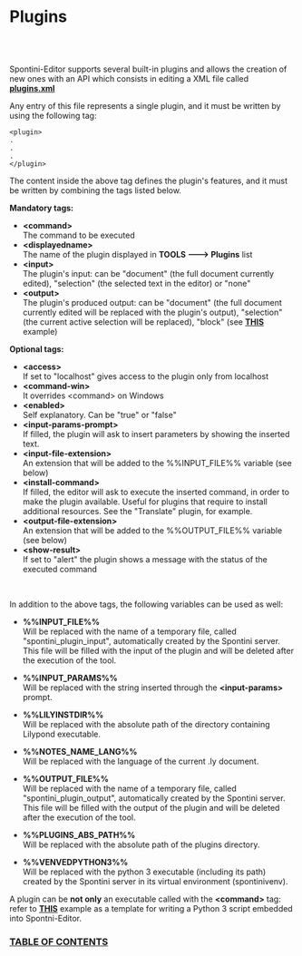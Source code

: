 <!--
Created (20/11/2020) by Paolo-Prete.
This file is part of Spontini-Editor project.

Spontini-Editor is free software: you can redistribute it and/or modify
it under the terms of the GNU General Public License as published by
the Free Software Foundation, either version 3 of the License, or
(at your option) any later version.
Spontini-Editor is distributed in the hope that it will be useful,
but WITHOUT ANY WARRANTY; without even the implied warranty of
MERCHANTABILITY or FITNESS FOR A PARTICULAR PURPOSE.  See the
GNU General Public License for more details.

You should have received a copy of the GNU General Public License
along with Spontini-Editor. If not, see <http://www.gnu.org/licenses/>.
-->

# Plugins
<br></br>

Spontini-Editor supports several built-in plugins and allows the creation of new ones with an API which consists in editing a XML file called **[plugins.xml](../plugins/plugins.xml)**

Any entry of this file represents a single plugin, and it must be written by using the following tag:


```
<plugin>
.
.
.
</plugin>
```

The content inside the above tag defines the plugin's features, and it must be written by combining the tags listed below.

  **Mandatory tags:**

  * **&lt;command&gt;**
    <br/>The command to be executed  
  * **&lt;displayedname&gt;** 
    <br/>The name of the plugin displayed in **TOOLS ---> Plugins** list
  * **&lt;input&gt;** 
    <br/>The plugin's input: can be "document" (the full document currently edited), "selection" (the selected text in the editor) or "none"
  * **&lt;output&gt;**
    <br/>The plugin's produced output: can be "document" (the full document currently edited will be replaced with the plugin's output), "selection" (the current active selection will be replaced), "block" (see **[THIS](../examples/python-to-spontini-example.ly)** example)

  **Optional tags:**  
  
  * **&lt;access&gt;**
    <br/>If set to "localhost" gives access to the plugin only from localhost
  * **&lt;command-win&gt;**
    <br/>It overrides &lt;command&gt; on Windows    
  * **&lt;enabled&gt;**
    <br/>Self explanatory. Can be "true" or "false"
  * **&lt;input-params-prompt&gt;**
    <br/>If filled, the plugin will ask to insert parameters by showing the inserted text.
  * **&lt;input-file-extension&gt;**
    <br/>An extension that will be added to the %%INPUT_FILE%% variable (see below)
  * **&lt;install-command&gt;**
    <br/>If filled, the editor will ask to execute the inserted command, in order to make the plugin available. Useful for plugins that require to install additional resources.
    See the "Translate" plugin, for example.    
  * **&lt;output-file-extension&gt;**
    <br/>An extension that will be added to the %%OUTPUT_FILE%% variable (see below)
  * **&lt;show-result&gt;**
    <br/>If set to "alert" the plugin shows a message with the status of the executed command    
 
  <br/>
 
In addition to the above tags, the following variables can be used as well:
       
  * **%%INPUT_FILE%%**
   <br/>Will be replaced with the name of a temporary file, called "spontini_plugin_input", automatically created by the Spontini server. This file will be filled with the input of the plugin and will be deleted after the execution of the tool.

  * **%%INPUT_PARAMS%%**
   <br/>Will be replaced with the string inserted through the **&lt;input-params&gt;** prompt.   
   
  * **%%LILYINSTDIR%%**
  <br/>Will be replaced with the absolute path of the directory containing Lilypond executable.
   
  * **%%NOTES_NAME_LANG%%**
   <br/>Will be replaced with the language of the current .ly document.
   
  * **%%OUTPUT_FILE%%**
   <br/>Will be replaced with the name of a temporary file, called "spontini_plugin_output", automatically created by the Spontini server. This file will be filled with the output of the plugin and will be deleted after the execution of the tool.

  * **%%PLUGINS_ABS_PATH%%**
   <br/>Will be replaced with the absolute path of the plugins directory.   
   
  * **%%VENVEDPYTHON3%%**
   <br/>Will be replaced with the python 3 executable (including its path) created by the Spontini server in its virtual environment (spontinivenv).  
  
A plugin can be **not only** an executable called with the **&lt;command&gt;** tag: refer to **[THIS](../plugins/python/testPlugin.py)** example as a template for writing a Python 3 script embedded into Spontni-Editor.


### [TABLE OF CONTENTS](toc.md)
   
